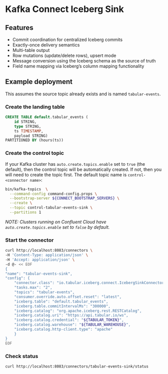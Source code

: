 # Kafka Connect Iceberg Sink

## Features
* Commit coordination for centralized Iceberg commits
* Exactly-once delivery semantics
* Multi-table output
* Row mutations (update/delete rows), upsert mode
* Message conversion using the Iceberg schema as the source of truth
* Field name mapping via Iceberg’s column mapping functionality

## Example deployment

This assumes the source topic already exists and is named `tabular-events`.

### Create the landing table
```sql
CREATE TABLE default.tabular_events (
    id STRING,
    type STRING,
    ts TIMESTAMP,
    payload STRING)
PARTITIONED BY (hours(ts))
```

### Create the control topic

If your Kafka cluster has `auto.create.topics.enable` set to `true` (the default), then the control topic will be automatically created. If not, then you will need to create the topic first. The default topic name is `control-<connector name>`:
```bash
bin/kafka-topics  \
  --command-config command-config.props \
  --bootstrap-server ${CONNECT_BOOTSTRAP_SERVERS} \
  --create \
  --topic control-tabular-events-sink \
  --partitions 1
```
*NOTE: Clusters running on Confluent Cloud have `auto.create.topics.enable` set to `false` by default.*

### Start the connector
```bash
curl http://localhost:8083/connectors \
-H 'Content-Type: application/json' \
-H 'Accept: application/json' \
-d @- << EOF
{
"name": "tabular-events-sink",
"config": {
    "connector.class": "io.tabular.iceberg.connect.IcebergSinkConnector",
    "tasks.max": "2",
    "topics": "tabular-events",
    "consumer.override.auto.offset.reset": "latest",
    "iceberg.table": "default.tabular_events",
    "iceberg.table.commitIntervalMs": "300000",
    "iceberg.catalog": "org.apache.iceberg.rest.RESTCatalog",
    "iceberg.catalog.uri": "https://api.tabular.io/ws",
    "iceberg.catalog.credential": "${TABULAR_TOKEN}",
    "iceberg.catalog.warehouse": "${TABULAR_WAREHOUSE}",
    "iceberg.catalog.http-client.type": "apache"
    }
}
EOF
```
### Check status
```bash
curl http://localhost:8083/connectors/tabular-events-sink/status
```

